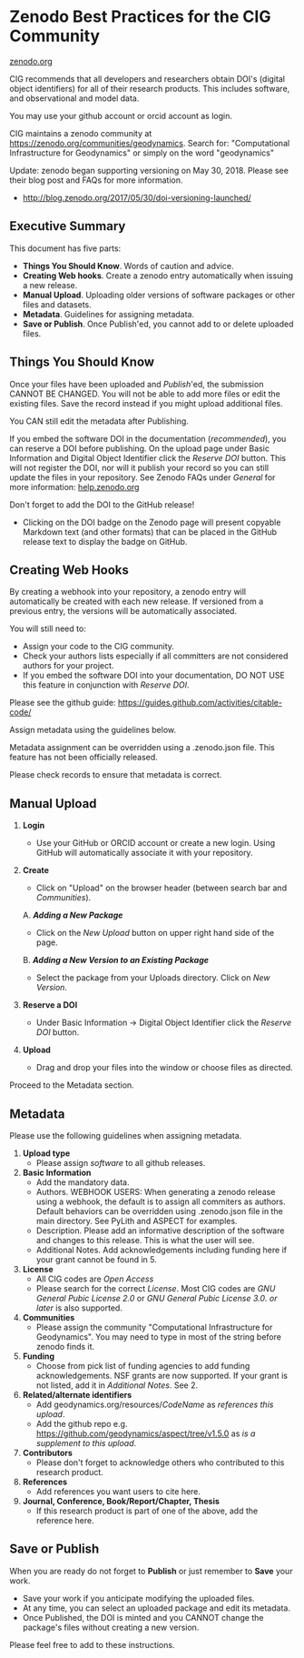 # Zenodo Best Practices for the CIG Community

[zenodo.org](https://zenodo.org)

CIG recommends that all developers and researchers obtain DOI's (digital object identifiers) for all of their research products.  This includes software, and observational and model data.

You may use your github account or orcid account as login.

CIG maintains a zenodo community at https://zenodo.org/communities/geodynamics.  Search for: "Computational Infrastructure for Geodynamics" or simply on the word "geodynamics"

Update: zenodo began supporting versioning on May 30, 2018. Please see their blog post and FAQs for more information.
* http://blog.zenodo.org/2017/05/30/doi-versioning-launched/

## Executive Summary

This document has five parts:
* **Things You Should Know**.  Words of caution and advice.
* **Creating Web hooks**. Create a zenodo entry automatically when issuing a new release.
* **Manual Upload**.  Uploading older versions of software packages or other files and datasets.
* **Metadata**. Guidelines for assigning metadata.
* **Save or Publish**. Once Publish'ed, you cannot add to or delete uploaded files.

## Things You Should Know

Once your files have been uploaded and _Publish_'ed, the submission CANNOT BE CHANGED. You will not be able to add more files or edit the existing files. Save the record instead if you might upload additional files.

You CAN still edit the metadata after Publishing.

If you embed the software DOI in the documentation (_recommended_), you can reserve a DOI before publishing.  On the upload page under Basic Information and Digital Object Identifier click the _Reserve DOI_ button. This will not register the DOI, nor will it publish your record so you can still update the files in your repository. See Zenodo FAQs under _General_ for more information: [help.zenodo.org](https://help.zenodo.org/)


Don't forget to add the DOI to the GitHub release!
* Clicking on the DOI badge on the Zenodo page will present copyable Markdown text (and other formats) that can be placed in the GitHub release text to display the badge on GitHub.

## Creating Web Hooks

By creating a webhook into your repository, a zenodo entry will automatically be created with each new release. If versioned from a previous entry, the versions will be automatically associated.

You will still need to:
* Assign your code to the CIG community.
* Check your authors lists especially if all committers are not considered authors for your project.
* If you embed the software DOI into your documentation, DO NOT USE this feature in conjunction with _Reserve DOI_.

Please see the github guide: https://guides.github.com/activities/citable-code/

Assign metadata using the guidelines below.

Metadata assignment can be overridden using a .zenodo.json file. This feature has not been officially released.

Please check records to ensure that metadata is correct.

## Manual Upload

1. **Login**
   * Use your GitHub or ORCID account or create a new login. Using GitHub will automatically associate it with your repository.
2. **Create**
   * Click on "Upload" on the browser header (between search bar and *Communities*).

    A. _**Adding a New Package**_
      * Click on the _New Upload_ button on upper right hand side of the page.

    B. _**Adding a New Version to an Existing Package**_
      * Select the package from your Uploads directory. Click on _New Version_.
3. **Reserve a DOI**
      * Under Basic Information -> Digital Object Identifier click the _Reserve DOI_ button.

4. **Upload**
   * Drag and drop your files into the window or choose files as directed.



Proceed to the Metadata section.

## Metadata

Please use the following guidelines when assigning metadata.

1. **Upload type**
   * Please assign _software_ to all github releases.  
2. **Basic Information**
   * Add the mandatory data.
   * Authors. WEBHOOK USERS: When generating a zenodo release using a webhook, the default is to assign all commiters as authors.  Default behaviors can be overridden using .zenodo.json file in the main directory. See PyLith and ASPECT for examples.
   * Description.  Please add an informative description of the software and changes to this release.  This is what the user will see.
   * Additional Notes. Add acknowledgements including funding here if your grant cannot be found in 5.
3. **License**
   * All CIG codes are _Open Access_
   * Please search for the correct _License_. Most CIG codes are _GNU General Pubic License 2.0_ or _GNU General Pubic License 3.0_. _or later_ is also supported.
4. **Communities**
   * Please assign the community "Computational Infrastructure for Geodynamics". You may need to type in most of the string before zenodo finds it.
5. **Funding**
   * Choose from pick list of funding agencies to add funding acknowledgements. NSF grants are now supported. If your grant is not listed, add it in *Additional Notes*. See 2.
6. **Related/alternate identifiers**
   * Add geodynamics.org/resources/*CodeName* as _references this upload_.
   * Add the github repo e.g. https://github.com/geodynamics/aspect/tree/v1.5.0 as _is a supplement to this upload_.
7. **Contributors**
   * Please don't forget to acknowledge others who contributed to this research product.
8. **References**
   * Add references you want users to cite here.
9. **Journal, Conference, Book/Report/Chapter, Thesis**
   * If this research product is part of one of the above, add the reference here.

## Save or Publish
When you are ready do not forget to **Publish** or just remember to **Save** your work.

* Save your work if you anticipate modifying the uploaded files.
* At any time, you can select an uploaded package and edit its metadata.
* Once Published, the DOI is minted and you CANNOT change the package's files without creating a new version.


Please feel free to add to these instructions.

